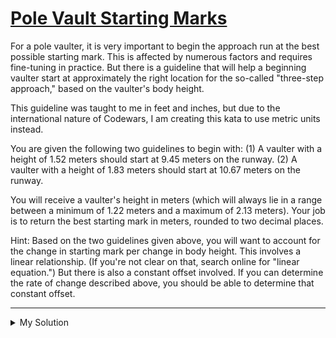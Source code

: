# [Pole Vault Starting Marks](https://www.codewars.com/kata/5786f8404c4709148f0006bf)

For a pole vaulter, it is very important to begin the approach run at the best possible starting mark. This is affected by numerous factors and requires fine-tuning in practice. But there is a guideline that will help a beginning vaulter start at approximately the right location for the so-called "three-step approach," based on the vaulter's body height.

This guideline was taught to me in feet and inches, but due to the international nature of Codewars, I am creating this kata to use metric units instead.

You are given the following two guidelines to begin with: (1) A vaulter with a height of 1.52 meters should start at 9.45 meters on the runway. (2) A vaulter with a height of 1.83 meters should start at 10.67 meters on the runway.

You will receive a vaulter's height in meters (which will always lie in a range between a minimum of 1.22 meters and a maximum of 2.13 meters). Your job is to return the best starting mark in meters, rounded to two decimal places.

Hint: Based on the two guidelines given above, you will want to account for the change in starting mark per change in body height. This involves a linear relationship. (If you're not clear on that, search online for "linear equation.") But there is also a constant offset involved. If you can determine the rate of change described above, you should be able to determine that constant offset.

---

<details><summary>My Solution</summary>

```js
function startingMark(bodyHeight) {
  return Number(((1.22 / 0.31) * bodyHeight + 9.45 - (1.52 * 1.22) / 0.31).toFixed(2))
}
```

</details>
